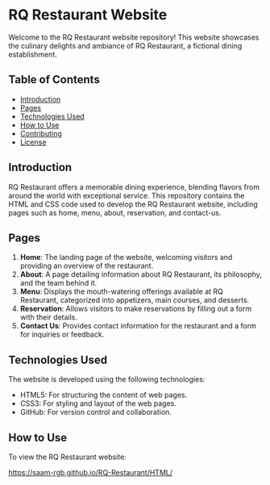 # RQ Restaurant Website

Welcome to the RQ Restaurant website repository! This website showcases the culinary delights and ambiance of RQ Restaurant, a fictional dining establishment.

## Table of Contents

- [Introduction](#introduction)
- [Pages](#pages)
- [Technologies Used](#technologies-used)
- [How to Use](#how-to-use)
- [Contributing](#contributing)
- [License](#license)

## Introduction

RQ Restaurant offers a memorable dining experience, blending flavors from around the world with exceptional service. This repository contains the HTML and CSS code used to develop the RQ Restaurant website, including pages such as home, menu, about, reservation, and contact-us.

## Pages

1. **Home**: The landing page of the website, welcoming visitors and providing an overview of the restaurant.
2. **About**: A page detailing information about RQ Restaurant, its philosophy, and the team behind it.
3. **Menu**: Displays the mouth-watering offerings available at RQ Restaurant, categorized into appetizers, main courses, and desserts.
4. **Reservation**: Allows visitors to make reservations by filling out a form with their details.
5. **Contact Us**: Provides contact information for the restaurant and a form for inquiries or feedback.

## Technologies Used

The website is developed using the following technologies:

- HTML5: For structuring the content of web pages.
- CSS3: For styling and layout of the web pages.
- GitHub: For version control and collaboration.

## How to Use

To view the RQ Restaurant website:

https://saam-rgb.github.io/RQ-Restaurant/HTML/
